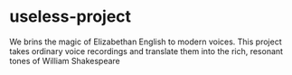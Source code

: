 # useless-project
We brins the magic of Elizabethan English to modern voices. This project takes ordinary voice recordings and translate them into the rich, resonant tones of William Shakespeare
